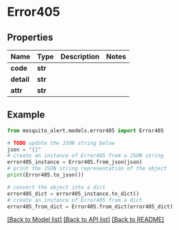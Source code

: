 # Error405


## Properties

Name | Type | Description | Notes
------------ | ------------- | ------------- | -------------
**code** | **str** |  | 
**detail** | **str** |  | 
**attr** | **str** |  | 

## Example

```python
from mosquito_alert.models.error405 import Error405

# TODO update the JSON string below
json = "{}"
# create an instance of Error405 from a JSON string
error405_instance = Error405.from_json(json)
# print the JSON string representation of the object
print(Error405.to_json())

# convert the object into a dict
error405_dict = error405_instance.to_dict()
# create an instance of Error405 from a dict
error405_from_dict = Error405.from_dict(error405_dict)
```
[[Back to Model list]](../README.md#documentation-for-models) [[Back to API list]](../README.md#documentation-for-api-endpoints) [[Back to README]](../README.md)


